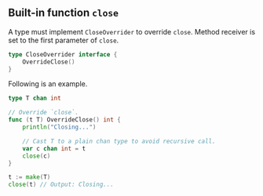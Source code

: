 ## Built-in function `close` ##

A type must implement `CloseOverrider` to override `close`. Method receiver is set to the first parameter of `close`.

```go
type CloseOverrider interface {
	OverrideClose()
}
```

Following is an example.

```go
type T chan int

// Override `close`.
func (t T) OverrideClose() int {
	println("Closing...")

	// Cast T to a plain chan type to avoid recursive call.
	var c chan int = t
	close(c)
}

t := make(T)
close(t) // Output: Closing...
```
